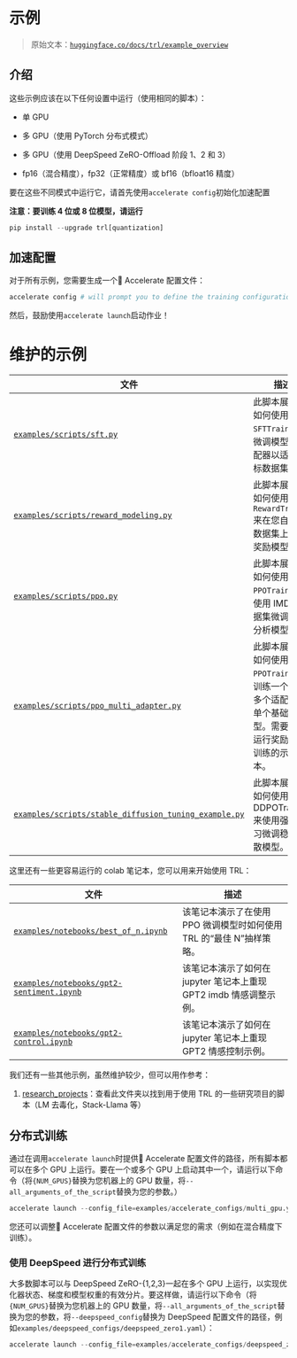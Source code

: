 # 示例

> 原始文本：[`huggingface.co/docs/trl/example_overview`](https://huggingface.co/docs/trl/example_overview)

## 介绍

这些示例应该在以下任何设置中运行（使用相同的脚本）：

+   单 GPU

+   多 GPU（使用 PyTorch 分布式模式）

+   多 GPU（使用 DeepSpeed ZeRO-Offload 阶段 1、2 和 3）

+   fp16（混合精度），fp32（正常精度）或 bf16（bfloat16 精度）

要在这些不同模式中运行它，请首先使用`accelerate config`初始化加速配置

**注意：要训练 4 位或 8 位模型，请运行**

```py
pip install --upgrade trl[quantization]
```

## 加速配置

对于所有示例，您需要生成一个🤗 Accelerate 配置文件：

```py
accelerate config # will prompt you to define the training configuration
```

然后，鼓励使用`accelerate launch`启动作业！

# 维护的示例

| 文件 | 描述 |
| --- | --- |
| [`examples/scripts/sft.py`](https://github.com/huggingface/trl/blob/main/examples/scripts/sft.py) | 此脚本展示了如何使用`SFTTrainer`来微调模型或适配器以适应目标数据集。 |
| [`examples/scripts/reward_modeling.py`](https://github.com/huggingface/trl/blob/main/examples/scripts/reward_modeling.py) | 此脚本展示了如何使用`RewardTrainer`来在您自己的数据集上训练奖励模型。 |
| [`examples/scripts/ppo.py`](https://github.com/huggingface/trl/blob/main/examples/scripts/ppo.py) | 此脚本展示了如何使用`PPOTrainer`来使用 IMDB 数据集微调情感分析模型 |
| [`examples/scripts/ppo_multi_adapter.py`](https://github.com/huggingface/trl/blob/main/examples/scripts/ppo_multi_adapter.py) | 此脚本展示了如何使用`PPOTrainer`来训练一个带有多个适配器的单个基础模型。需要您先运行奖励模型训练的示例脚本。 |
| [`examples/scripts/stable_diffusion_tuning_example.py`](https://github.com/huggingface/trl/blob/main/examples/scripts/stable_diffusion_tuning_example.py) | 此脚本展示了如何使用 DDPOTrainer 来使用强化学习微调稳定扩散模型。 |

这里还有一些更容易运行的 colab 笔记本，您可以用来开始使用 TRL：

| 文件 | 描述 |
| --- | --- |
| [`examples/notebooks/best_of_n.ipynb`](https://github.com/huggingface/trl/tree/main/examples/notebooks/best_of_n.ipynb) | 该笔记本演示了在使用 PPO 微调模型时如何使用 TRL 的“最佳 N”抽样策略。 |
| [`examples/notebooks/gpt2-sentiment.ipynb`](https://github.com/huggingface/trl/tree/main/examples/notebooks/gpt2-sentiment.ipynb) | 该笔记本演示了如何在 jupyter 笔记本上重现 GPT2 imdb 情感调整示例。 |
| [`examples/notebooks/gpt2-control.ipynb`](https://github.com/huggingface/trl/tree/main/examples/notebooks/gpt2-control.ipynb) | 该笔记本演示了如何在 jupyter 笔记本上重现 GPT2 情感控制示例。 |

我们还有一些其他示例，虽然维护较少，但可以用作参考：

1.  [research_projects](https://github.com/huggingface/trl/tree/main/examples/research_projects)：查看此文件夹以找到用于使用 TRL 的一些研究项目的脚本（LM 去毒化，Stack-Llama 等）

## 分布式训练

通过在调用`accelerate launch`时提供🤗 Accelerate 配置文件的路径，所有脚本都可以在多个 GPU 上运行。要在一个或多个 GPU 上启动其中一个，请运行以下命令（将`{NUM_GPUS}`替换为您机器上的 GPU 数量，将`--all_arguments_of_the_script`替换为您的参数。）

```py
accelerate launch --config_file=examples/accelerate_configs/multi_gpu.yaml --num_processes {NUM_GPUS} path_to_script.py --all_arguments_of_the_script
```

您还可以调整🤗 Accelerate 配置文件的参数以满足您的需求（例如在混合精度下训练）。

### 使用 DeepSpeed 进行分布式训练

大多数脚本可以与 DeepSpeed ZeRO-{1,2,3}一起在多个 GPU 上运行，以实现优化器状态、梯度和模型权重的有效分片。要这样做，请运行以下命令（将`{NUM_GPUS}`替换为您机器上的 GPU 数量，将`--all_arguments_of_the_script`替换为您的参数，将`--deepspeed_config`替换为 DeepSpeed 配置文件的路径，例如`examples/deepspeed_configs/deepspeed_zero1.yaml`）：

```py
accelerate launch --config_file=examples/accelerate_configs/deepspeed_zero{1,2,3}.yaml --num_processes {NUM_GPUS} path_to_script.py --all_arguments_of_the_script
```
